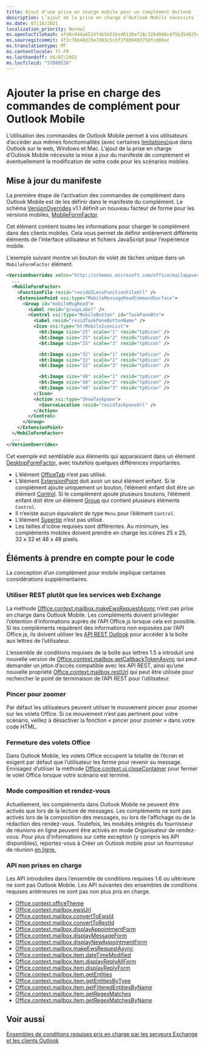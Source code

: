 ```yaml
---
title: Ajout d’une prise en charge mobile pour un complément Outlook
description: L’ajout de la prise en charge d’Outlook Mobile nécessite la mise à jour du manifeste de complément et éventuellement la modification de votre code pour les scénarios mobiles.
ms.date: 07/16/2021
localization_priority: Normal
ms.openlocfilehash: afd8c944a6524f4b5b532ed6136ef28c326d0d0c475b35d6254592c3a392aac3
ms.sourcegitcommit: 4f2c76b48d15e7d03c5c5f1f809493758fcd88ec
ms.translationtype: MT
ms.contentlocale: fr-FR
ms.lasthandoff: 08/07/2021
ms.locfileid: "57089538"
---
```

# <a name="add-support-for-add-in-commands-for-outlook-mobile"></a>Ajouter la prise en charge des commandes de complément pour Outlook Mobile

L’utilisation des commandes de Outlook Mobile permet à vos utilisateurs d’accéder aux mêmes fonctionnalités (avec certaines [limitations)](#code-considerations)que dans Outlook sur le web, Windows et Mac. L’ajout de la prise en charge d’Outlook Mobile nécessite la mise à jour du manifeste de complément et éventuellement la modification de votre code pour les scénarios mobiles.

## <a name="updating-the-manifest"></a>Mise à jour du manifeste

La première étape de l’activation des commandes de complément dans Outlook Mobile est de les définir dans le manifeste du complément. Le schéma [VersionOverrides](../reference/manifest/versionoverrides.md) v1.1 définit un nouveau facteur de forme pour les versions mobiles, [MobileFormFactor](../reference/manifest/mobileformfactor.md).

Cet élément contient toutes les informations pour charger le complément dans des clients mobiles. Cela vous permet de définir entièrement différents éléments de l’interface utilisateur et fichiers JavaScript pour l’expérience mobile.

L’exemple suivant montre un bouton de volet de tâches unique dans un `MobileFormFactor` élément.

```xml
<VersionOverrides xmlns="http://schemas.microsoft.com/office/mailappversionoverrides/1.1" xsi:type="VersionOverridesV1_1">
  ...
  <MobileFormFactor>
    <FunctionFile resid="residUILessFunctionFileUrl" />
    <ExtensionPoint xsi:type="MobileMessageReadCommandSurface">
      <Group id="mobileMsgRead">
        <Label resid="groupLabel" />
        <Control xsi:type="MobileButton" id="TaskPaneBtn">
          <Label resid="residTaskPaneButtonName" />
          <Icon xsi:type="bt:MobileIconList">
            <bt:Image size="25" scale="1" resid="tp0icon" />
            <bt:Image size="25" scale="2" resid="tp0icon" />
            <bt:Image size="25" scale="3" resid="tp0icon" />

            <bt:Image size="32" scale="1" resid="tp0icon" />
            <bt:Image size="32" scale="2" resid="tp0icon" />
            <bt:Image size="32" scale="3" resid="tp0icon" />

            <bt:Image size="48" scale="1" resid="tp0icon" />
            <bt:Image size="48" scale="2" resid="tp0icon" />
            <bt:Image size="48" scale="3" resid="tp0icon" />
          </Icon>
          <Action xsi:type="ShowTaskpane">
            <SourceLocation resid="residTaskpaneUrl" />
          </Action>
        </Control>
      </Group>
    </ExtensionPoint>
  </MobileFormFactor>
  ...
</VersionOverrides>
```

Cet exemple est semblable aux éléments qui apparaissent dans un élément [DesktopFormFactor](../reference/manifest/desktopformfactor.md), avec toutefois quelques différences importantes.

- L’élément [OfficeTab](../reference/manifest/officetab.md) n’est pas utilisé.
- L’élément [ExtensionPoint](../reference/manifest/extensionpoint.md) doit avoir un seul élément enfant. Si le complément ajoute uniquement un bouton, l’élément enfant doit être un élément [Control](../reference/manifest/control.md). Si le complément ajoute plusieurs boutons, l’élément enfant doit être un élément [Group](../reference/manifest/group.md) qui contient plusieurs éléments `Control`.
- Il n’existe aucun équivalent de type `Menu` pour l’élément `Control`.
- L’élément [Supertip](../reference/manifest/supertip.md) n’est pas utilisé.
- Les tailles d’icône requises sont différentes. Au minimum, les compléments mobiles doivent prendre en charge les icônes 25 x 25, 32 x 32 et 48 x 48 pixels.

## <a name="code-considerations"></a>Éléments à prendre en compte pour le code

La conception d’un complément pour mobile implique certaines considérations supplémentaires.

### <a name="use-rest-instead-of-exchange-web-services"></a>Utiliser REST plutôt que les services web Exchange

La méthode [Office.context.mailbox.makeEwsRequestAsync](../reference/objectmodel/preview-requirement-set/office.context.mailbox.md#methods) n’est pas prise en charge dans Outlook Mobile. Les compléments doivent privilégier l’obtention d’informations auprès de l’API Office.js lorsque cela est possible. Si les compléments requièrent des informations non exposées par l’API Office.js, ils doivent utiliser les [API REST Outlook](/outlook/rest/) pour accéder à la boîte aux lettres de l’utilisateur.

L’ensemble de conditions requises de la boîte aux lettres 1.5 a introduit une nouvelle version de [Office.context.mailbox.getCallbackTokenAsync](../reference/objectmodel/preview-requirement-set/office.context.mailbox.md#methods) qui peut demander un jeton d’accès compatible avec les API REST, ainsi qu’une nouvelle propriété [Office.context.mailbox.restUrl](../reference/objectmodel/preview-requirement-set/office.context.mailbox.md#properties) qui peut être utilisée pour rechercher le point de terminaison de l’API REST pour l’utilisateur.

### <a name="pinch-zoom"></a>Pincer pour zoomer

Par défaut les utilisateurs peuvent utiliser le mouvement pincer pour zoomer sur les volets Office. Si ce mouvement n’est pas pertinent pour votre scénario, veillez à désactiver la fonction « pincer pour zoomer » dans votre code HTML.

### <a name="close-task-panes"></a>Fermeture des volets Office

Dans Outlook Mobile, les volets Office occupent la totalité de l’écran et exigent par défaut que l’utilisateur les ferme pour revenir au message. Envisagez d’utiliser la méthode [Office.context.ui.closeContainer](/javascript/api/office/office.ui#closeContainer__) pour fermer le volet Office lorsque votre scénario est terminé.

### <a name="compose-mode-and-appointments"></a>Mode composition et rendez-vous

Actuellement, les compléments dans Outlook Mobile ne peuvent être activés que lors de la lecture de messages. Les compléments ne sont pas activés lors de la composition des messages, ou lors de l’affichage ou de la rédaction des rendez-vous. Toutefois, les modules intégrés du fournisseur de réunions en ligne peuvent être activés en mode Organisateur de rendez-vous. Pour plus d’informations sur cette exception (y compris les API disponibles), reportez-vous à Créer un Outlook mobile pour un fournisseur de réunion [en ligne.](online-meeting.md#available-apis)

### <a name="unsupported-apis"></a>API non prises en charge

Les API introduites dans l’ensemble de conditions requises 1.6 ou ultérieure ne sont pas Outlook Mobile. Les API suivantes des ensembles de conditions requises antérieures ne sont pas non plus pris en charge.

- [Office.context.officeTheme](../reference/objectmodel/preview-requirement-set/office.context.md#officetheme-officetheme)
- [Office.context.mailbox.ewsUrl](../reference/objectmodel/preview-requirement-set/office.context.mailbox.md#properties)
- [Office.context.mailbox.convertToEwsId](../reference/objectmodel/preview-requirement-set/office.context.mailbox.md#methods)
- [Office.context.mailbox.convertToRestId](../reference/objectmodel/preview-requirement-set/office.context.mailbox.md#methods)
- [Office.context.mailbox.displayAppointmentForm](../reference/objectmodel/preview-requirement-set/office.context.mailbox.md#methods)
- [Office.context.mailbox.displayMessageForm](../reference/objectmodel/preview-requirement-set/office.context.mailbox.md#methods)
- [Office.context.mailbox.displayNewAppointmentForm](../reference/objectmodel/preview-requirement-set/office.context.mailbox.md#methods)
- [Office.context.mailbox.makeEwsRequestAsync](../reference/objectmodel/preview-requirement-set/office.context.mailbox.md#methods)
- [Office.context.mailbox.item.dateTimeModified](../reference/objectmodel/preview-requirement-set/office.context.mailbox.item.md#properties)
- [Office.context.mailbox.item.displayReplyAllForm](../reference/objectmodel/preview-requirement-set/office.context.mailbox.item.md#methods)
- [Office.context.mailbox.item.displayReplyForm](../reference/objectmodel/preview-requirement-set/office.context.mailbox.item.md#methods)
- [Office.context.mailbox.item.getEntities](../reference/objectmodel/preview-requirement-set/office.context.mailbox.item.md#methods)
- [Office.context.mailbox.item.getEntitiesByType](../reference/objectmodel/preview-requirement-set/office.context.mailbox.item.md#methods)
- [Office.context.mailbox.item.getFilteredEntitiesByName](../reference/objectmodel/preview-requirement-set/office.context.mailbox.item.md#methods)
- [Office.context.mailbox.item.getRegexMatches](../reference/objectmodel/preview-requirement-set/office.context.mailbox.item.md#methods)
- [Office.context.mailbox.item.getRegexMatchesByName](../reference/objectmodel/preview-requirement-set/office.context.mailbox.item.md#methods)

## <a name="see-also"></a>Voir aussi

[Ensembles de conditions requises pris en charge par les serveurs Exchange et les clients Outlook](../reference/requirement-sets/outlook-api-requirement-sets.md#requirement-sets-supported-by-exchange-servers-and-outlook-clients)